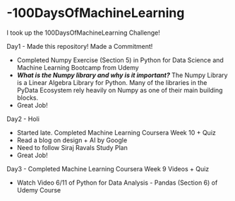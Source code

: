 # -100DaysOfMachineLearning
I took up the 100DaysOfMachineLearning Challenge! 

Day1 - Made this repository! Made a Commitment!
  - Completed Numpy Exercise (Section 5) in Python for Data Science and Machine Learning Bootcamp from Udemy
  -  ***What is the Numpy library and why is it important?*** The Numpy Library is a Linear Algebra Library for Python. Many of the libraries in the PyData Ecosystem rely heavily on Numpy as one of their main building blocks.
  - Great Job!
  
Day2 - Holi
  - Started late. Completed Machine Learning Coursera Week 10 + Quiz
  - Read a blog on design + AI by Google
  - Need to follow Siraj Ravals Study Plan
  - Great Job!
  
Day3 - Completed Machine Learning Coursera Week 9 Videos + Quiz
  - Watch Video 6/11 of Python for Data Analysis - Pandas (Section 6) of Udemy Course
